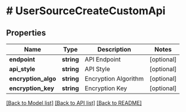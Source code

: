 # # UserSourceCreateCustomApi

## Properties

Name | Type | Description | Notes
------------ | ------------- | ------------- | -------------
**endpoint** | **string** | API Endpoint | [optional]
**api_style** | **string** | API Style | [optional]
**encryption_algo** | **string** | Encryption Algorithm | [optional]
**encryption_key** | **string** | Encryption Key | [optional]

[[Back to Model list]](../../README.md#models) [[Back to API list]](../../README.md#endpoints) [[Back to README]](../../README.md)
